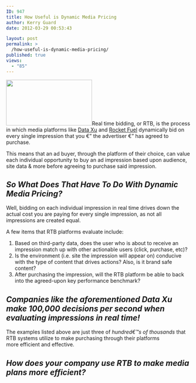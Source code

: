 ```yaml
---
ID: 947
title: How Useful is Dynamic Media Pricing
author: Kerry Guard
date: 2012-03-29 00:53:43

layout: post
permalink: >
  /how-useful-is-dynamic-media-pricing/
published: true
views:
  - "85"
---
```

<img class="alignleft size-full wp-image-910" title="real-time-bidding" src="http://mkgmediagroup.com/wp-content/uploads/2012/04/real-time-bidding.jpeg" alt="" width="234" height="124" />Real time bidding, or RTB, is the process in which media platforms like <a href="http://dataxu.com" target="_blank">Data Xu</a> and <a href="http://rocketfuel.com" target="_blank">Rocket Fuel</a> dynamically bid on every single impression that you €” the advertiser €” has agreed to purchase.

This means that an ad buyer, through the platform of their choice, can value each individual opportunity to buy an ad impression based upon audience, site data &amp; more before agreeing to purchase said impression.
<h2><em>So What Does That Have To Do With Dynamic Media Pricing?</em></h2>
Well, bidding on each individual impression in real time drives down the actual cost you are paying for every single impression, as not all impressions are created equal.

A few items that RTB platforms evaluate include:
<ol>
	<li>Based on third-party data, does the user who is about to receive an impression match up with other actionable users (click, purchase, etc)?</li>
	<li>Is the environment (i.e. site the impression will appear on) conducive with the type of content that drives actions? Also, is it brand safe content?</li>
	<li>After purchasing the impression, will the RTB platform be able to back into the agreed-upon key performance benchmark?</li>
</ol>
<h2><em>Companies like the aforementioned Data Xu make 100,000 decisions per second when evaluating impressions in real time!</em></h2>
The examples listed above are just three of <em>hundred€™s of thousands </em>that RTB systems utilize to make purchasing through their platforms more efficient and effective.
<h2><em>How does your company use RTB to make media plans more efficient?</em></h2>